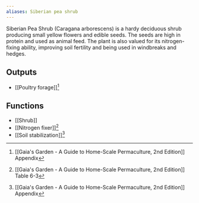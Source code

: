 ```yaml
---
aliases: Siberian pea shrub
---
```

Siberian Pea Shrub (Caragana arborescens) is a hardy deciduous shrub producing small yellow flowers and edible seeds. The seeds are high in protein and used as animal feed. The plant is also valued for its nitrogen-fixing ability, improving soil fertility and being used in windbreaks and hedges.
## Outputs
- [[Poultry forage]][^1]
## Functions
- [[Shrub]]
- [[Nitrogen fixer]][^2]
- [[Soil stabilization]][^1]

[^1]: [[Gaia's Garden - A Guide to Home-Scale Permaculture, 2nd Edition]] Appendix
[^2]: [[Gaia's Garden - A Guide to Home-Scale Permaculture, 2nd Edition]] Table 6-3
